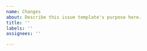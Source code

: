 ```yaml
---
name: Changes
about: Describe this issue template's purpose here.
title: ''
labels: ''
assignees: ''

---
```



